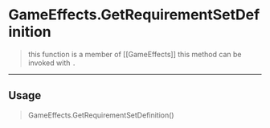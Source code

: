 # GameEffects.GetRequirementSetDefinition
> this function is a member of [[GameEffects]]
> this method can be invoked with `.`
-----
## Usage
> GameEffects.GetRequirementSetDefinition()
